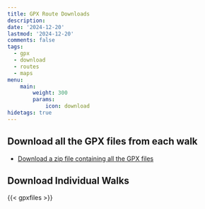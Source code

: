 ```yaml
---
title: GPX Route Downloads
description: 
date: '2024-12-20'
lastmod: '2024-12-20'
comments: false
tags:
  - gpx
  - download
  - routes
  - maps
menu:
    main: 
        weight: 300
        params:
            icon: download
hidetags: true
---
```


## Download all the GPX files from each walk

* [Download a zip file containing all the GPX files](/dartmoorwalking.org-gpxfiles.zip)

## Download Individual Walks

{{< gpxfiles >}}
